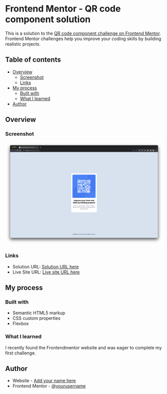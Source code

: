 # Frontend Mentor - QR code component solution

This is a solution to the [QR code component challenge on Frontend Mentor](https://www.frontendmentor.io/challenges/qr-code-component-iux_sIO_H). Frontend Mentor challenges help you improve your coding skills by building realistic projects.

## Table of contents

- [Overview](#overview)
  - [Screenshot](#screenshot)
  - [Links](#links)
- [My process](#my-process)
  - [Built with](#built-with)
  - [What I learned](#what-i-learned)
- [Author](#author)

## Overview

### Screenshot

![](./screenshot.png)

### Links

- Solution URL: [Solution URL here](https://your-solution-url.com)
- Live Site URL: [Live site URL here](https://mlbudda.github.io/qr-code-component-main/)

## My process

### Built with

- Semantic HTML5 markup
- CSS custom properties
- Flexbox

### What I learned

I recently found the Frontendmentor website and was eager to complete my first challenge.

## Author

- Website - [Add your name here](https://mlbudda.github.io/qr-code-component-main/)
- Frontend Mentor - [@yourusername](https://www.frontendmentor.io/profile/mlbudda)
